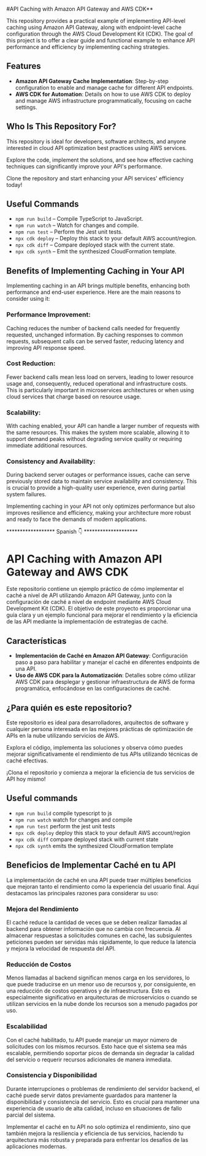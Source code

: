 #API Caching with Amazon API Gateway and AWS CDK**

This repository provides a practical example of implementing API-level caching using Amazon API Gateway, along with endpoint-level cache configuration through the AWS Cloud Development Kit (CDK). The goal of this project is to offer a clear guide and functional example to enhance API performance and efficiency by implementing caching strategies.

## Features
- **Amazon API Gateway Cache Implementation**: Step-by-step configuration to enable and manage cache for different API endpoints.
- **AWS CDK for Automation**: Details on how to use AWS CDK to deploy and manage AWS infrastructure programmatically, focusing on cache settings.

## Who Is This Repository For?
This repository is ideal for developers, software architects, and anyone interested in cloud API optimization best practices using AWS services.

Explore the code, implement the solutions, and see how effective caching techniques can significantly improve your API's performance.

Clone the repository and start enhancing your API services' efficiency today!

## Useful Commands
* `npm run build` – Compile TypeScript to JavaScript.
* `npm run watch` – Watch for changes and compile.
* `npm run test` – Perform the Jest unit tests.
* `npx cdk deploy` – Deploy this stack to your default AWS account/region.
* `npx cdk diff` – Compare deployed stack with the current state.
* `npx cdk synth` – Emit the synthesized CloudFormation template.

## Benefits of Implementing Caching in Your API ##

Implementing caching in an API brings multiple benefits, enhancing both performance and end-user experience. Here are the main reasons to consider using it:

### Performance Improvement: 
Caching reduces the number of backend calls needed for frequently requested, unchanged information. By caching responses to common requests, subsequent calls can be served faster, reducing latency and improving API response speed.

### Cost Reduction:
Fewer backend calls mean less load on servers, leading to lower resource usage and, consequently, reduced operational and infrastructure costs. This is particularly important in microservices architectures or when using cloud services that charge based on resource usage.

### Scalability:
With caching enabled, your API can handle a larger number of requests with the same resources. This makes the system more scalable, allowing it to support demand peaks without degrading service quality or requiring immediate additional resources.

###  Consistency and Availability:
During backend server outages or performance issues, cache can serve previously stored data to maintain service availability and consistency. This is crucial to provide a high-quality user experience, even during partial system failures.

Implementing caching in your API not only optimizes performance but also improves resilience and efficiency, making your architecture more robust and ready to face the demands of modern applications.

****************** Spanish 👇 ********************
# API Caching with Amazon API Gateway and AWS CDK

Este repositorio contiene un ejemplo práctico de cómo implementar el caché a nivel de API utilizando Amazon API Gateway, junto con la configuración de caché a nivel de endpoint mediante AWS Cloud Development Kit (CDK). El objetivo de este proyecto es proporcionar una guía clara y un ejemplo funcional para mejorar el rendimiento y la eficiencia de las API mediante la implementación de estrategias de caché.

## Características

- **Implementación de Caché en Amazon API Gateway**: Configuración paso a paso para habilitar y manejar el caché en diferentes endpoints de una API.
- **Uso de AWS CDK para la Automatización**: Detalles sobre cómo utilizar AWS CDK para desplegar y gestionar infraestructura de AWS de forma programática, enfocándose en las configuraciones de caché.

## ¿Para quién es este repositorio?

Este repositorio es ideal para desarrolladores, arquitectos de software y cualquier persona interesada en las mejores prácticas de optimización de APIs en la nube utilizando servicios de AWS.

Explora el código, implementa las soluciones y observa cómo puedes mejorar significativamente el rendimiento de tus APIs utilizando técnicas de caché efectivas.

¡Clona el repositorio y comienza a mejorar la eficiencia de tus servicios de API hoy mismo!

## Useful commands

* `npm run build`   compile typescript to js
* `npm run watch`   watch for changes and compile
* `npm run test`    perform the jest unit tests
* `npx cdk deploy`  deploy this stack to your default AWS account/region
* `npx cdk diff`    compare deployed stack with current state
* `npx cdk synth`   emits the synthesized CloudFormation template

## Beneficios de Implementar Caché en tu API

La implementación de caché en una API puede traer múltiples beneficios que mejoran tanto el rendimiento como la experiencia del usuario final. Aquí destacamos las principales razones para considerar su uso:

### Mejora del Rendimiento
El caché reduce la cantidad de veces que se deben realizar llamadas al backend para obtener información que no cambia con frecuencia. Al almacenar respuestas a solicitudes comunes en caché, las subsiguientes peticiones pueden ser servidas más rápidamente, lo que reduce la latencia y mejora la velocidad de respuesta del API.

### Reducción de Costos
Menos llamadas al backend significan menos carga en los servidores, lo que puede traducirse en un menor uso de recursos y, por consiguiente, en una reducción de costos operativos y de infraestructura. Esto es especialmente significativo en arquitecturas de microservicios o cuando se utilizan servicios en la nube donde los recursos son a menudo pagados por uso.

### Escalabilidad
Con el caché habilitado, tu API puede manejar un mayor número de solicitudes con los mismos recursos. Esto hace que el sistema sea más escalable, permitiendo soportar picos de demanda sin degradar la calidad del servicio o requerir recursos adicionales de manera inmediata.

### Consistencia y Disponibilidad
Durante interrupciones o problemas de rendimiento del servidor backend, el caché puede servir datos previamente guardados para mantener la disponibilidad y consistencia del servicio. Esto es crucial para mantener una experiencia de usuario de alta calidad, incluso en situaciones de fallo parcial del sistema.

Implementar el caché en tu API no solo optimiza el rendimiento, sino que también mejora la resiliencia y eficiencia de tus servicios, haciendo tu arquitectura más robusta y preparada para enfrentar los desafíos de las aplicaciones modernas.
